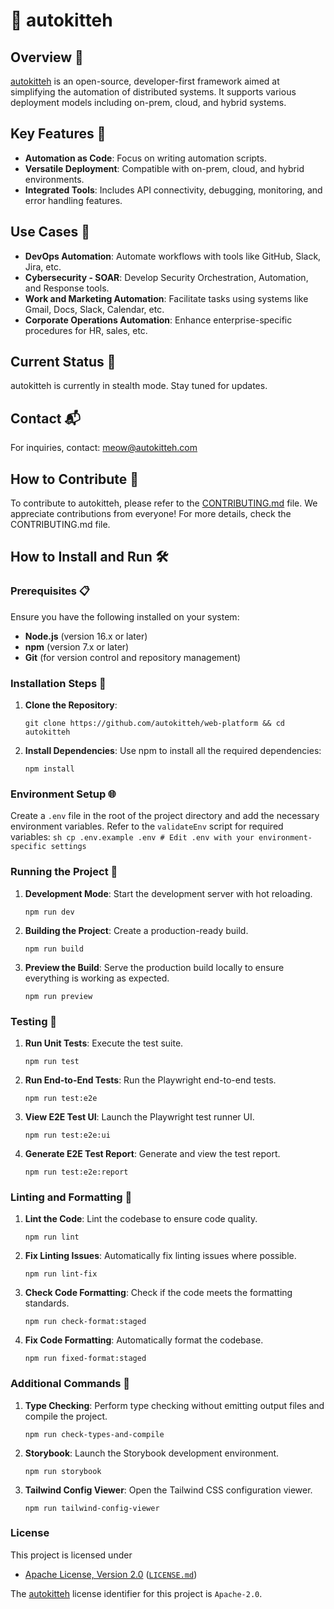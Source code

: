 # 🐾 autokitteh

## Overview 🌟

[autokitteh](https://www.autokitteh.com) is an open-source, developer-first framework aimed at simplifying the automation of distributed systems. It supports various deployment models including on-prem, cloud, and hybrid systems.

## Key Features 🔑

- **Automation as Code**: Focus on writing automation scripts.
- **Versatile Deployment**: Compatible with on-prem, cloud, and hybrid environments.
- **Integrated Tools**: Includes API connectivity, debugging, monitoring, and error handling features.

## Use Cases 🚀

- **DevOps Automation**: Automate workflows with tools like GitHub, Slack, Jira, etc.
- **Cybersecurity - SOAR**: Develop Security Orchestration, Automation, and Response tools.
- **Work and Marketing Automation**: Facilitate tasks using systems like Gmail, Docs, Slack, Calendar, etc.
- **Corporate Operations Automation**: Enhance enterprise-specific procedures for HR, sales, etc.

## Current Status 📣

autokitteh is currently in stealth mode. Stay tuned for updates.

## Contact 📬

For inquiries, contact: meow@autokitteh.com

## How to Contribute 🤝

To contribute to autokitteh, please refer to the [CONTRIBUTING.md](CONTRIBUTING.md) file.
We appreciate contributions from everyone! For more details, check the CONTRIBUTING.md file.

## How to Install and Run 🛠️

### Prerequisites 📋

Ensure you have the following installed on your system:

- **Node.js** (version 16.x or later)
- **npm** (version 7.x or later)
- **Git** (for version control and repository management)

### Installation Steps 🚀

1.  **Clone the Repository**:

    ```git clone https://github.com/autokitteh/web-platform && cd autokitteh```

2.  **Install Dependencies**: Use npm to install all the required dependencies:

    ```npm install```

### Environment Setup 🌐

Create a `.env` file in the root of the project directory and add the necessary environment variables. Refer to the `validateEnv` script for required variables: `sh cp .env.example .env # Edit .env with your environment-specific settings`

### Running the Project 🏃

1.  **Development Mode**: Start the development server with hot reloading.

    ```npm run dev```

2.  **Building the Project**: Create a production-ready build.

    ```npm run build```

3.  **Preview the Build**: Serve the production build locally to ensure everything is working as expected.

    ```npm run preview```

### Testing 🧪

1.  **Run Unit Tests**: Execute the test suite.

    ```npm run test```

2.  **Run End-to-End Tests**: Run the Playwright end-to-end tests.

    ```npm run test:e2e```

3.  **View E2E Test UI**: Launch the Playwright test runner UI.

    ```npm run test:e2e:ui```

4.  **Generate E2E Test Report**: Generate and view the test report.

    ```npm run test:e2e:report```

### Linting and Formatting 🧹

1.  **Lint the Code**: Lint the codebase to ensure code quality.

    ```npm run lint```

2.  **Fix Linting Issues**: Automatically fix linting issues where possible.

    ```npm run lint-fix```

3.  **Check Code Formatting**: Check if the code meets the formatting standards.

    ```npm run check-format:staged```

4.  **Fix Code Formatting**: Automatically format the codebase.

    ```npm run fixed-format:staged```

### Additional Commands 📜

1.  **Type Checking**: Perform type checking without emitting output files and compile the project.

    ```npm run check-types-and-compile```

2.  **Storybook**: Launch the Storybook development environment.

    ```npm run storybook```

3.  **Tailwind Config Viewer**: Open the Tailwind CSS configuration viewer.

    ```npm run tailwind-config-viewer```

### License
This project is licensed under

- [Apache License, Version 2.0](https://www.apache.org/licenses/LICENSE-2.0) ([`LICENSE.md`](LICENSE))

The [autokitteh](https://autokitteh.com) license identifier for this project is `Apache-2.0`.